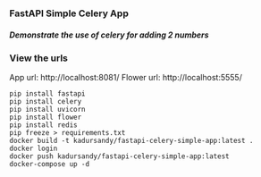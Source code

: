 ### FastAPI Simple Celery App
##### Demonstrate the use of celery for adding 2 numbers

### View the urls
App url: http://localhost:8081/
Flower url: http://localhost:5555/

```shell
pip install fastapi
pip install celery
pip install uvicorn
pip install flower
pip install redis
pip freeze > requirements.txt
docker build -t kadursandy/fastapi-celery-simple-app:latest .
docker login
docker push kadursandy/fastapi-celery-simple-app:latest
docker-compose up -d
```